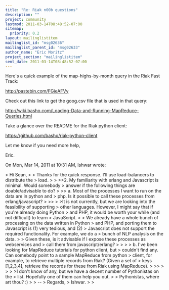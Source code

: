 ```yaml
---
title: "Re: Riak n00b questions"
description: ""
project: community
lastmod: 2011-03-14T08:48:52-07:00
sitemap:
  priority: 0.2
layout: mailinglistitem
mailinglist_id: "msg02636"
mailinglist_parent_id: "msg02633"
author_name: "Eric Moritz"
project_section: "mailinglistitem"
sent_date: 2011-03-14T08:48:52-07:00
---
```



Here's a quick example of the map-highs-by-month query in the Riak Fast
Track:

http://pastebin.com/FGieAFVy

Check out this link to get the goog.csv file that is used in that query:

http://wiki.basho.com/Loading-Data-and-Running-MapReduce-Queries.html

Take a glance over the README for the Riak python client:

https://github.com/basho/riak-python-client

Let me know if you need more help,

Eric.

On Mon, Mar 14, 2011 at 10:31 AM, Ishwar  wrote:

&gt; Hi Sean,
&gt;
&gt; Thanks for the quick response. I'll use load-balancers to distribute the
&gt; load.
&gt;
&gt; &gt;&gt;2. My familiarity with erlang and Javascript is minimal. Would somebody
&gt; answer if the following things are doable/advisable to do?
&gt; &gt;&gt; a. Most of the processes I want to run on the data are in python and
&gt; php. Is it possible to call these processes from erlang/javascript?
&gt; &gt;&gt;
&gt; &gt;It is not currently, but we are looking into the feasibility of supporting
&gt; other languages. However, I might say that if you're already doing Python
&gt; and PHP, it would be worth your while (and not difficult) to learn
&gt; JavaScript.
&gt;
&gt; We already have a whole bunch of processing on the data written in Python
&gt; and PHP, and porting them to Javascript is (1) very tedious, and (2)
&gt; Javascript does not support the required functionality. For example, we do a
&gt; bunch of NLP analysis on the data.
&gt;
&gt; Given these, is it advisable if I expose these processes as webservices and
&gt; call them from javascript/erlang?
&gt;
&gt;
&gt; &gt; b. I've been looking for MapReduce tutorials for python client, but
&gt; couldn't find any. Can somebody point to a sample MapReduce from python
&gt; client, for example, to retrieve multiple records from Riak? (Given a set of
&gt; keys [1,2,3,4], retrieve the records for these from Riak using MapReduce).
&gt; &gt;&gt;
&gt; &gt;
&gt; &gt;I don't know of any, but we have a decent number of Pythonistas on the
&gt; list. Hopefully one of them can help you out.
&gt;
&gt; Pythonistas, where art thou? :)
&gt;
&gt; --
&gt; Regards,
&gt; Ishwar.
&gt;
&gt;

